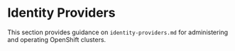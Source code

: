 # Identity Providers

This section provides guidance on `identity-providers.md` for administering and operating OpenShift clusters.